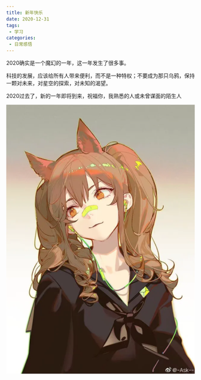 ```yaml
---
title: 新年快乐
date: 2020-12-31
tags:
 - 学习
categories:
 - 日常感悟
---
```




2020确实是一个魔幻的一年，这一年发生了很多事。

科技的发展，应该给所有人带来便利，而不是一种特权；不要成为那只乌鸦，保持一颗对未来，对星空的探索，对未知的渴望。

2020过去了，新的一年即将到来，祝福你，我熟悉的人或未曾谋面的陌生人

![1231](./img/1231.png)